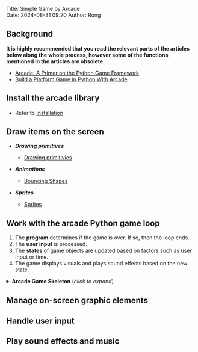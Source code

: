Title: Simple Game by Arcade  
Date: 2024-08-31 09:20
Author: Rong 


## Background

**It is highly recommended that
you read the relevant parts of the articles below along the whole process,
however some of the functions mentioned in the articles are obsolete**

+ [Arcade: A Primer on the Python Game Framework](https://realpython.com/arcade-python-game-framework/)
+ [Build a Platform Game in Python With Arcade](https://realpython.com/platformer-python-arcade/)


## Install the arcade library
+ Refer to [Installation]({filename}/articles/getingstart.md)

## Draw items on the screen
+ ***Drawing primitives*** 
    + [Drawing primitivies](https://api.arcade.academy/en/latest/examples/index.html#sprite-player-movement)

+ ***Animations***
    + [Bouncing Shapes](https://api.arcade.academy/en/latest/examples/shapes.html#shapes-slow)

+ ***Sprites***
    + [Sprites](https://api.arcade.academy/en/latest/examples/sprite_collect_coins.html#sprite-collect-coins)


## Work with the arcade Python game loop

1. The **program** determines if the game is over. If so, then the loop ends.
2. The **user input** is processed.
3. The **states** of game objects are updated based on factors such as user input or time.
4. The game displays visuals and plays sound effects based on the new state.

<details>
  <summary> <b>Arcade Game Skeleton</b> (<i>click to expand</i>)</summary>
  <!-- have to be followed by an empty line! -->

```
import arcade
class MyGame(arcade.Window):

    def __init__(self):

        pass

    def setup(self):

        """
        Sets up the game for the current level
        """
        pass

    def on_key_press(self, key: int, modifiers: int):

        """
        Processes key presses
        Arguments:
            key {int} -- Which key was pressed
            modifiers {int} -- Which modifiers were down at the time
        """

    def on_key_release(self, key: int, modifiers: int):
        """
        Processes key releases
        Arguments:
            key {int} -- Which key was released
            modifiers {int} -- Which modifiers were down at the time
        """

    def on_update(self, delta_time: float):

        """
        Updates the position of all game objects
        Arguments:
            delta_time {float} -- How much time since the last call
        """
        pass

    def on_draw(self):
        pass


if __name__ == "__main__":
    window = Platformer()
    window.setup()
    arcade.run()
```

</details>


## Manage on-screen graphic elements



## Handle user input

## Play sound effects and music


